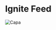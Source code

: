 # Ignite Feed
![Capa](https://user-images.githubusercontent.com/53982668/207475058-1f706b40-f0b6-4576-8921-d9fc1ad01d7e.png)

